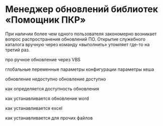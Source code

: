 # Менеджер обновлений библиотек «Помощник ПКР»

При наличии более чем одного пользователя закономерно возникает вопрос распространения обновлений ПО.
Открытие служебного каталога вручную через команду «выполнить» утомляет где-то на третий раз.

про ручное обновление через VBS

глобальные переменные
параметры конфигурации
параметры кеша

обновление недоступно
обновление доступно 

как определяется доступность обновления

как устанавливается обновление word

как устанавливается excel

как устанавливается для прочих файлов

